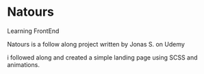 # Natours
Learning FrontEnd

Natours is a follow along project written by Jonas S. on Udemy 

i followed along and created a simple landing page using SCSS and animations. 
